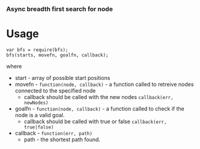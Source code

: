 ### Async breadth first search for node

# Usage

    var bfs = require(bfs);
    bfs(starts, movefn, goalfn, callback);

where

* start - array of possible start positions
* movefn - `function(node, callback)` - a function called to retreive nodes connected to the specified node
  * callback should be called with the new nodes `callback(err, newNodes)`
* goalfn - `function(node, callback)` - a function called to check if the node is a valid goal.
  * callback should be called with true or false `callback(err, true|false)`
* callback - `function(err, path)`
  * path - the shortest path found.

